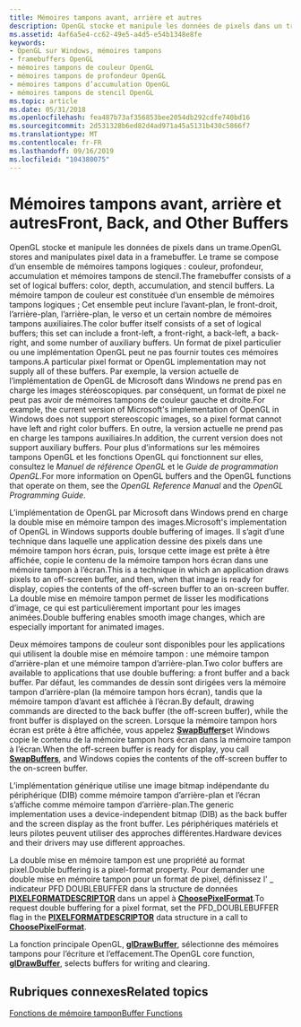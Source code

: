 ```yaml
---
title: Mémoires tampons avant, arrière et autres
description: OpenGL stocke et manipule les données de pixels dans un trame.
ms.assetid: 4af6a5e4-cc62-49e5-a4d5-e54b1348e8fe
keywords:
- OpenGL sur Windows, mémoires tampons
- framebuffers OpenGL
- mémoires tampons de couleur OpenGL
- mémoires tampons de profondeur OpenGL
- mémoires tampons d’accumulation OpenGL
- mémoires tampons de stencil OpenGL
ms.topic: article
ms.date: 05/31/2018
ms.openlocfilehash: fea487b73af356853bee2054db292cdfe740bd16
ms.sourcegitcommit: 2d531328b6ed82d4ad971a45a5131b430c5866f7
ms.translationtype: MT
ms.contentlocale: fr-FR
ms.lasthandoff: 09/16/2019
ms.locfileid: "104380075"
---
```

# <a name="front-back-and-other-buffers"></a><span data-ttu-id="a85a4-109">Mémoires tampons avant, arrière et autres</span><span class="sxs-lookup"><span data-stu-id="a85a4-109">Front, Back, and Other Buffers</span></span>

<span data-ttu-id="a85a4-110">OpenGL stocke et manipule les données de pixels dans un trame.</span><span class="sxs-lookup"><span data-stu-id="a85a4-110">OpenGL stores and manipulates pixel data in a framebuffer.</span></span> <span data-ttu-id="a85a4-111">Le trame se compose d’un ensemble de mémoires tampons logiques : couleur, profondeur, accumulation et mémoires tampons de stencil.</span><span class="sxs-lookup"><span data-stu-id="a85a4-111">The framebuffer consists of a set of logical buffers: color, depth, accumulation, and stencil buffers.</span></span> <span data-ttu-id="a85a4-112">La mémoire tampon de couleur est constituée d’un ensemble de mémoires tampons logiques ; Cet ensemble peut inclure l’avant-plan, le front-droit, l’arrière-plan, l’arrière-plan, le verso et un certain nombre de mémoires tampons auxiliaires.</span><span class="sxs-lookup"><span data-stu-id="a85a4-112">The color buffer itself consists of a set of logical buffers; this set can include a front-left, a front-right, a back-left, a back-right, and some number of auxiliary buffers.</span></span> <span data-ttu-id="a85a4-113">Un format de pixel particulier ou une implémentation OpenGL peut ne pas fournir toutes ces mémoires tampons.</span><span class="sxs-lookup"><span data-stu-id="a85a4-113">A particular pixel format or OpenGL implementation may not supply all of these buffers.</span></span> <span data-ttu-id="a85a4-114">Par exemple, la version actuelle de l’implémentation de OpenGL de Microsoft dans Windows ne prend pas en charge les images stéréoscopiques. par conséquent, un format de pixel ne peut pas avoir de mémoires tampons de couleur gauche et droite.</span><span class="sxs-lookup"><span data-stu-id="a85a4-114">For example, the current version of Microsoft's implementation of OpenGL in Windows does not support stereoscopic images, so a pixel format cannot have left and right color buffers.</span></span> <span data-ttu-id="a85a4-115">En outre, la version actuelle ne prend pas en charge les tampons auxiliaires.</span><span class="sxs-lookup"><span data-stu-id="a85a4-115">In addition, the current version does not support auxiliary buffers.</span></span> <span data-ttu-id="a85a4-116">Pour plus d’informations sur les mémoires tampons OpenGL et les fonctions OpenGL qui fonctionnent sur elles, consultez le *Manuel de référence OpenGL* et le *Guide de programmation OpenGL*.</span><span class="sxs-lookup"><span data-stu-id="a85a4-116">For more information on OpenGL buffers and the OpenGL functions that operate on them, see the *OpenGL Reference Manual* and the *OpenGL Programming Guide*.</span></span>

<span data-ttu-id="a85a4-117">L’implémentation de OpenGL par Microsoft dans Windows prend en charge la double mise en mémoire tampon des images.</span><span class="sxs-lookup"><span data-stu-id="a85a4-117">Microsoft's implementation of OpenGL in Windows supports double buffering of images.</span></span> <span data-ttu-id="a85a4-118">Il s’agit d’une technique dans laquelle une application dessine des pixels dans une mémoire tampon hors écran, puis, lorsque cette image est prête à être affichée, copie le contenu de la mémoire tampon hors écran dans une mémoire tampon à l’écran.</span><span class="sxs-lookup"><span data-stu-id="a85a4-118">This is a technique in which an application draws pixels to an off-screen buffer, and then, when that image is ready for display, copies the contents of the off-screen buffer to an on-screen buffer.</span></span> <span data-ttu-id="a85a4-119">La double mise en mémoire tampon permet de lisser les modifications d’image, ce qui est particulièrement important pour les images animées.</span><span class="sxs-lookup"><span data-stu-id="a85a4-119">Double buffering enables smooth image changes, which are especially important for animated images.</span></span>

<span data-ttu-id="a85a4-120">Deux mémoires tampons de couleur sont disponibles pour les applications qui utilisent la double mise en mémoire tampon : une mémoire tampon d’arrière-plan et une mémoire tampon d’arrière-plan.</span><span class="sxs-lookup"><span data-stu-id="a85a4-120">Two color buffers are available to applications that use double buffering: a front buffer and a back buffer.</span></span> <span data-ttu-id="a85a4-121">Par défaut, les commandes de dessin sont dirigées vers la mémoire tampon d’arrière-plan (la mémoire tampon hors écran), tandis que la mémoire tampon d’avant est affichée à l’écran.</span><span class="sxs-lookup"><span data-stu-id="a85a4-121">By default, drawing commands are directed to the back buffer (the off-screen buffer), while the front buffer is displayed on the screen.</span></span> <span data-ttu-id="a85a4-122">Lorsque la mémoire tampon hors écran est prête à être affichée, vous appelez [**SwapBuffers**](/windows/desktop/api/wingdi/nf-wingdi-swapbuffers)et Windows copie le contenu de la mémoire tampon hors écran dans la mémoire tampon à l’écran.</span><span class="sxs-lookup"><span data-stu-id="a85a4-122">When the off-screen buffer is ready for display, you call [**SwapBuffers**](/windows/desktop/api/wingdi/nf-wingdi-swapbuffers), and Windows copies the contents of the off-screen buffer to the on-screen buffer.</span></span>

<span data-ttu-id="a85a4-123">L’implémentation générique utilise une image bitmap indépendante du périphérique (DIB) comme mémoire tampon d’arrière-plan et l’écran s’affiche comme mémoire tampon d’arrière-plan.</span><span class="sxs-lookup"><span data-stu-id="a85a4-123">The generic implementation uses a device-independent bitmap (DIB) as the back buffer and the screen display as the front buffer.</span></span> <span data-ttu-id="a85a4-124">Les périphériques matériels et leurs pilotes peuvent utiliser des approches différentes.</span><span class="sxs-lookup"><span data-stu-id="a85a4-124">Hardware devices and their drivers may use different approaches.</span></span>

<span data-ttu-id="a85a4-125">La double mise en mémoire tampon est une propriété au format pixel.</span><span class="sxs-lookup"><span data-stu-id="a85a4-125">Double buffering is a pixel-format property.</span></span> <span data-ttu-id="a85a4-126">Pour demander une double mise en mémoire tampon pour un format de pixel, définissez l' \_ indicateur PFD DOUBLEBUFFER dans la structure de données [**PIXELFORMATDESCRIPTOR**](/windows/win32/api/wingdi/ns-wingdi-pixelformatdescriptor) dans un appel à [**ChoosePixelFormat**](/windows/desktop/api/wingdi/nf-wingdi-choosepixelformat).</span><span class="sxs-lookup"><span data-stu-id="a85a4-126">To request double buffering for a pixel format, set the PFD\_DOUBLEBUFFER flag in the [**PIXELFORMATDESCRIPTOR**](/windows/win32/api/wingdi/ns-wingdi-pixelformatdescriptor) data structure in a call to [**ChoosePixelFormat**](/windows/desktop/api/wingdi/nf-wingdi-choosepixelformat).</span></span>

<span data-ttu-id="a85a4-127">La fonction principale OpenGL, [**glDrawBuffer**](gldrawbuffer.md), sélectionne des mémoires tampons pour l’écriture et l’effacement.</span><span class="sxs-lookup"><span data-stu-id="a85a4-127">The OpenGL core function, [**glDrawBuffer**](gldrawbuffer.md), selects buffers for writing and clearing.</span></span>

## <a name="related-topics"></a><span data-ttu-id="a85a4-128">Rubriques connexes</span><span class="sxs-lookup"><span data-stu-id="a85a4-128">Related topics</span></span>

<dl> <dt>

[<span data-ttu-id="a85a4-129">Fonctions de mémoire tampon</span><span class="sxs-lookup"><span data-stu-id="a85a4-129">Buffer Functions</span></span>](buffer-functions.md)
</dt> </dl>

 

 




